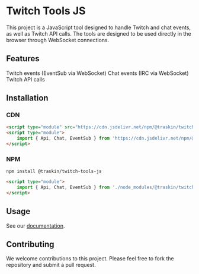 # Twitch Tools JS

This project is a JavaScript tool designed to handle Twitch and chat events, as well as Twitch API calls. The tools are designed to be used directly in the browser through WebSocket connections.

## Features

Twitch events (EventSub via WebSocket)
Chat events (IRC via WebSocket)
Twitch API calls

## Installation

### CDN

```html
<script type="module" src="https://cdn.jsdelivr.net/npm/@traskin/twitch-tools-js@1.0/twitch-tools.js"></script>
<script type="module">
    import { Api, Chat, EventSub } from 'https://cdn.jsdelivr.net/npm/@traskin/twitch-tools-js@1.0/twitch-tools.js'
</script>
```

### NPM

```shell
npm install @traskin/twitch-tools-js
```

```html
<script type="module">
    import { Api, Chat, EventSub } from './node_modules/@traskin/twitch-tools-js/twitch-tools.js'
</script>
```

## Usage

See our [documentation](https://github.com/TrAsKiN/twitch-tools-js/wiki).

## Contributing

We welcome contributions to this project. Please feel free to fork the repository and submit a pull request.
